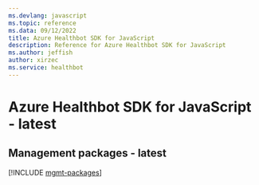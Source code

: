 ```yaml
---
ms.devlang: javascript
ms.topic: reference
ms.data: 09/12/2022
title: Azure Healthbot SDK for JavaScript
description: Reference for Azure Healthbot SDK for JavaScript
ms.author: jeffish
author: xirzec
ms.service: healthbot
---
```

# Azure Healthbot SDK for JavaScript - latest

## Management packages - latest
[!INCLUDE [mgmt-packages](healthbot-mgmt-index.md)]